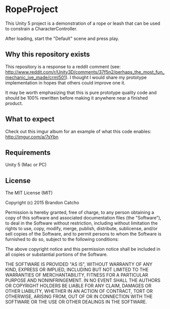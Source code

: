 # RopeProject

This Unity 5 project is a demonstration of a rope or leash that can be used to constrain a CharacterController.

After loading, start the "Default" scene and press play.


## Why this repository exists

This repository is a response to a reddit comment (see: http://www.reddit.com/r/Unity3D/comments/37f5n2/perhaps_the_most_fun_mechanic_ive_made/crml501). I thought I would share my prototype implementation in hopes that others could improve one it.

It may be worth emphasizing that this is pure prototype quality code and should be 100% rewritten before making it anywhere near a finished product.

## What to expect

Check out this imgur album for an example of what this code enables: http://imgur.com/a/7sYbn

## Requirements
Unity 5 (Mac or PC)

## License 

The MIT License (MIT)
 
Copyright (c) 2015 Brandon Catcho
 
Permission is hereby granted, free of charge, to any person obtaining a copy
of this software and associated documentation files (the "Software"), to deal
in the Software without restriction, including without limitation the rights
to use, copy, modify, merge, publish, distribute, sublicense, and/or sell
copies of the Software, and to permit persons to whom the Software is
furnished to do so, subject to the following conditions:
 
The above copyright notice and this permission notice shall be included in all
copies or substantial portions of the Software.
 
THE SOFTWARE IS PROVIDED "AS IS", WITHOUT WARRANTY OF ANY KIND, EXPRESS OR
IMPLIED, INCLUDING BUT NOT LIMITED TO THE WARRANTIES OF MERCHANTABILITY,
FITNESS FOR A PARTICULAR PURPOSE AND NONINFRINGEMENT. IN NO EVENT SHALL THE
AUTHORS OR COPYRIGHT HOLDERS BE LIABLE FOR ANY CLAIM, DAMAGES OR OTHER
LIABILITY, WHETHER IN AN ACTION OF CONTRACT, TORT OR OTHERWISE, ARISING FROM,
OUT OF OR IN CONNECTION WITH THE SOFTWARE OR THE USE OR OTHER DEALINGS IN THE
SOFTWARE.
